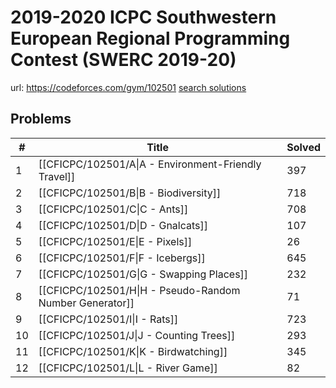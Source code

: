 # 2019-2020 ICPC Southwestern European Regional Programming Contest (SWERC 2019-20)

url: https://codeforces.com/gym/102501
[search solutions](https://www.google.com/search?q=Solution+OR+題解+2019-2020+ICPC+Southwestern+European+Regional+Programming+Contest+(SWERC+2019-20))

## Problems

| # | Title | Solved |
| --- | --- | --- |
|1|[[CFICPC/102501/A\|A - Environment-Friendly Travel]]|397|
|2|[[CFICPC/102501/B\|B - Biodiversity]]|718|
|3|[[CFICPC/102501/C\|C - Ants]]|708|
|4|[[CFICPC/102501/D\|D - Gnalcats]]|107|
|5|[[CFICPC/102501/E\|E - Pixels]]|26|
|6|[[CFICPC/102501/F\|F - Icebergs]]|645|
|7|[[CFICPC/102501/G\|G - Swapping Places]]|232|
|8|[[CFICPC/102501/H\|H - Pseudo-Random Number Generator]]|71|
|9|[[CFICPC/102501/I\|I - Rats]]|723|
|10|[[CFICPC/102501/J\|J - Counting Trees]]|293|
|11|[[CFICPC/102501/K\|K - Birdwatching]]|345|
|12|[[CFICPC/102501/L\|L - River Game]]|82|
